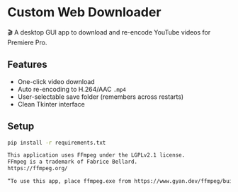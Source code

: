 # Custom Web Downloader

🎬 A desktop GUI app to download and re-encode YouTube videos for Premiere Pro.

## Features
- One-click video download
- Auto re-encoding to H.264/AAC `.mp4`
- User-selectable save folder (remembers across restarts)
- Clean Tkinter interface

## Setup

```bash
pip install -r requirements.txt

This application uses FFmpeg under the LGPLv2.1 license.
FFmpeg is a trademark of Fabrice Bellard.
https://ffmpeg.org/

“To use this app, place ffmpeg.exe from https://www.gyan.dev/ffmpeg/builds/ into the assets/ folder.”
